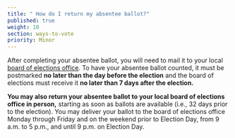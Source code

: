 ```yaml
---
title: " How do I return my absentee ballot?"
published: true
weight: 10
section: ways-to-vote
priority: Minor
---
```

After completing your absentee ballot, you will need to mail it to your local [board of elections office](http://www.elections.ny.gov/CountyBoards.html). To have your absentee ballot counted, it must be postmarked **no later than the day before the election** and the board of elections must receive it **no later than 7 days after the election.**  

**You may also return your absentee ballot to your local board of elections office in person,** starting as soon as ballots are available (i.e., 32 days prior to the election). You may deliver your ballot to the board of elections office Monday through Friday and on the weekend prior to Election Day, from 9 a.m. to 5 p.m., and until 9 p.m. on Election Day.  
